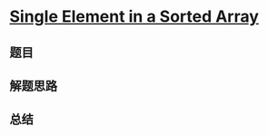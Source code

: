 # [Single Element in a Sorted Array](https://leetcode.com/problems/single-element-in-a-sorted-array/)
## 题目


## 解题思路


## 总结


